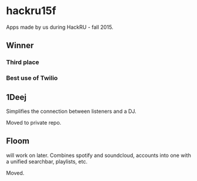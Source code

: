 # hackru15f
Apps made by us during HackRU - fall 2015.

## Winner

### Third place
### Best use of Twilio


## 1Deej
Simplifies the connection between listeners and a DJ.

Moved to private repo. 

## Floom
will work on later. Combines spotify and soundcloud, accounts into one with a unified searchbar, playlists, etc.

Moved.
